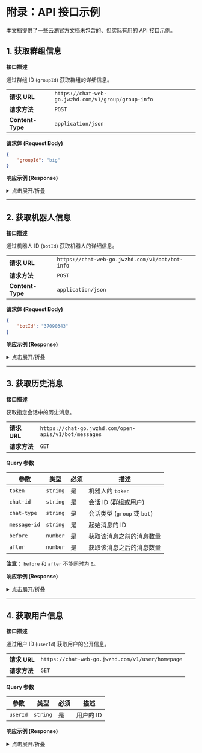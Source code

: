 # 附录：API 接口示例

本文档提供了一些云湖官方文档未包含的、但实际有用的 API 接口示例。

## 1. 获取群组信息

**接口描述**

通过群组 ID (`groupId`) 获取群组的详细信息。

|                  |                                                     |
| ---------------- | --------------------------------------------------- |
| **请求 URL**     | `https://chat-web-go.jwzhd.com/v1/group/group-info` |
| **请求方法**     | `POST`                                              |
| **Content-Type** | `application/json`                                  |

**请求体 (Request Body)**

```json
{
    "groupId": "big"
}
```

**响应示例 (Response)**

<details>
<summary>点击展开/折叠</summary>

```json
{
    "code": 1,
    "data": {
        "group": {
            "id": 1,
            "groupId": "big",
            "name": "全员群·(づ｡◕‿‿◕｡)づ",
            "introduction": "15亿用户总群\n新注册用户默认加入这个群，请不要刷屏发消息\n不想用全员群可以选择退群，退群后也可以重新加入\n玩机问题进对应手机群询问，不要在全员群询问\n\n在开始聊天前请阅读全员群规范: https://www.yhchat.com/c/p/796\n\n如有引导性消费或者不在正规平台进行交易的 请谨慎交易\n如有人称是本软件官方人员 请公开询问此群管理员或ID ",
            "createBy": "7058262",
            "createTime": 0,
            "avatarId": 32040,
            "avatarUrl": "https://chat-img.jwznb.com/622528d954723767f3ad265c8b7fa4b9.png",
            "headcount": 133290,
            "readHistory": 1,
            "category": "",
            "uri": "http://chat.jwznb.com:8888/open-apis/v1/bot/send?token=",
            "groupBotRel": {
                "id": 0,
                "groupId": "",
                "botId": "",
                "delFlag": 0,
                "createTime": 0,
                "updateTsime": 0,
                "bot": {
                    "id": 0,
                    "botId": "",
                    "nickname": "",
                    "nicknameId": 0,
                    "avatarId": 0,
                    "avatarUrl": "",
                    "token": "",
                    "link": "",
                    "introduction": "",
                    "createBy": "",
                    "createTime": 0,
                    "headcount": 0,
                    "private": 0,
                    "uri": "",
                    "checkChatInfoRecord": {
                        "id": 0,
                        "chatId": "",
                        "chatType": 0,
                        "checkWay": "",
                        "reason": "",
                        "status": 0,
                        "createTime": 0,
                        "updateTime": 0,
                        "delFlag": 0
                    }
                }
            },
            "checkChatInfoRecord": {
                "id": 1160,
                "chatId": "big",
                "chatType": 2,
                "checkWay": "",
                "reason": "",
                "status": 0,
                "createTime": 1670655084,
                "updateTime": 1760143228,
                "delFlag": 0
            }
        }
    },
    "msg": "success"
}
```

</details>

---

## 2. 获取机器人信息

**接口描述**

通过机器人 ID (`botId`) 获取机器人的详细信息。

|                  |                                                 |
| ---------------- | ----------------------------------------------- |
| **请求 URL**     | `https://chat-web-go.jwzhd.com/v1/bot/bot-info` |
| **请求方法**     | `POST`                                          |
| **Content-Type** | `application/json`                              |

**请求体 (Request Body)**

```json
{
    "botId": "37090343"
}
```

**响应示例 (Response)**

<details>
<summary>点击展开/折叠</summary>

```json
{
    "code": 1,
    "data": {
        "bot": {
            "id": 4066,
            "botId": "37090343",
            "nickname": "小学云bot",
            "nicknameId": 186474,
            "avatarId": 46831,
            "avatarUrl": "https://chat-img.jwznb.com/883830a9441c9c8a5df343f1b0a96970.png",
            "token": "",
            "link": "",
            "introduction": "使用koishi开发的云湖机器人",
            "createBy": "7756242",
            "createTime": 1756785691,
            "headcount": 1,
            "private": 0,
            "uri": "https://chat-go.jwzhd.com/open-apis/v1/bot/send?token=",
            "checkChatInfoRecord": {
                "id": 13142,
                "chatId": "37090343",
                "chatType": 3,
                "checkWay": "",
                "reason": "",
                "status": 0,
                "createTime": 1756785691,
                "updateTime": 0,
                "delFlag": 0
            }
        }
    },
    "msg": "success"
}
```

</details>

---

## 3. 获取历史消息

**接口描述**

获取指定会话中的历史消息。

|              |                                                       |
| ------------ | ----------------------------------------------------- |
| **请求 URL** | `https://chat-go.jwzhd.com/open-apis/v1/bot/messages` |
| **请求方法** | `GET`                                                 |

**Query 参数**

| 参数         | 类型     | 必须 | 描述                        |
| ------------ | -------- | ---- | --------------------------- |
| `token`      | `string` | 是   | 机器人的 `token`            |
| `chat-id`    | `string` | 是   | 会话 ID (群组或用户)        |
| `chat-type`  | `string` | 是   | 会话类型 (`group` 或 `bot`) |
| `message-id` | `string` | 是   | 起始消息的 ID               |
| `before`     | `number` | 是   | 获取该消息之前的消息数量    |
| `after`      | `number` | 是   | 获取该消息之后的消息数量    |

**注意：** `before` 和 `after` 不能同时为 `0`。

**响应示例 (Response)**

<details>
<summary>点击展开/折叠</summary>

```json
{
    "code": 1,
    "data": {
        "list": [
            {
                "msgId": "30e9dad15b5244f9a1465b4f6e7949d8",
                "senderId": "7756242",
                "contentType": "text",
                "content": { "text": "饿啊" },
                "sendTime": 1761136474991
            },
            {
                "msgId": "f8190054dde84502917c2e7d1f9deec0",
                "senderId": "7756242",
                "contentType": "text",
                "content": { "text": "找到了src" },
                "sendTime": 1761134603441
            }
        ],
        "total": 2
    },
    "msg": "success"
}
```

</details>

---

## 4. 获取用户信息

**接口描述**

通过用户 ID (`userId`) 获取用户的公开信息。

|              |                                                  |
| ------------ | ------------------------------------------------ |
| **请求 URL** | `https://chat-web-go.jwzhd.com/v1/user/homepage` |
| **请求方法** | `GET`                                            |

**Query 参数**

| 参数     | 类型     | 必须 | 描述      |
| -------- | -------- | ---- | --------- |
| `userId` | `string` | 是   | 用户的 ID |

**响应示例 (Response)**

<details>
<summary>点击展开/折叠</summary>

```json
{
    "code": 1,
    "data": {
        "user": {
            "userId": "7756242",
            "nickname": "小学不在这里哦",
            "avatarUrl": "https://chat-img.jwznb.com/5a350127fac2d72d66bdf02a03711889.png",
            "registerTime": 1756135685,
            "registerTimeText": "2025-08-25 23:28:05",
            "onLineDay": 5,
            "continuousOnLineDay": 3,
            "medals": [],
            "isVip": 0
        }
    },
    "msg": "success"
}
```

</details>

